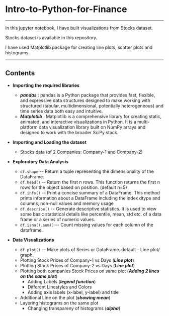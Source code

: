 # Intro-to-Python-for-Finance

---
In this jupyter notebook, I have built visualizations from Stocks dataset.

Stocks dataset is available in this repository.

I have used Matplotlib package for creating line plots, scatter plots and histograms.

---
## Contents

- **Importing the required libraries**
  - ***pandas*** : pandas is a Python package that provides fast, flexible, and expressive data structures designed to make working with structured (tabular, multidimensional, potentially heterogeneous) and time series data both easy and intuitive.
  - ***Matplotlib*** : Matplotlib is a comprehensive library for creating static, animated, and interactive visualizations in Python. It is a multi-platform data visualization library built on NumPy arrays and designed to work with the broader SciPy stack.

- **Importing and Loading the dataset**
  - Stocks data (of 2 Companies: Company-1 and Company-2)
  
- **Exploratory Data Analysis**
  - `df.shape` -- Return a tuple representing the dimensionality of the DataFrame.
  - `df.head()` -- Return the first n rows. This function returns the first n rows for the object based on position. (default n=5)
  - `df.info()` -- Print a concise summary of a DataFrame. This method prints information about a DataFrame including the index dtype and columns, non-null values and memory usage
  - `df.describe()` -- Generate descriptive statistics. It is used to view some basic statistical details like percentile, mean, std etc. of a data frame or a series of numeric values.
  - `df.isna().sum()` -- Count missing values for each column of the dataframe.
- **Data Visualizations**
  - `df.plot()` -- Make plots of Series or DataFrame. default - Line plot/ graph.
  - Plotting Stock Prices of Company-1 vs Days (***Line plot***)
  - Plotting Stock Prices of Company-2 vs Days (***Line plot***)
  - Plotting both companies Stock Prices on same plot (***Adding 2 lines on the same plot***)
    - Adding Labels (***legend function***)
    - Different Linestyles and Colors
    - Adding axis labels (x-label, y-label) and title
  - Additional Line on the plot (***showing mean***)
  - Layering histograms on the same plot
    - Changing transpareny of histograms (***alpha***)
    
